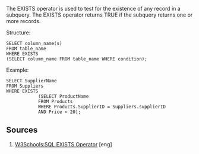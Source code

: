 The EXISTS operator is used to test for the existence of any record in a 
subquery.
The EXISTS operator returns TRUE if the subquery returns one or more records.

Structure:
```
SELECT column_name(s)
FROM table_name
WHERE EXISTS
(SELECT column_name FROM table_name WHERE condition);
```
Example:
```
SELECT SupplierName
FROM Suppliers
WHERE EXISTS 
            (SELECT ProductName 
            FROM Products 
            WHERE Products.SupplierID = Suppliers.supplierID 
            AND Price < 20);
```

## Sources
1. [W3Schools:SQL EXISTS Operator](https://www.w3schools.com/sql/sql_exists.asp) [eng]
